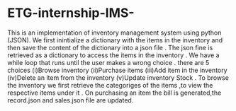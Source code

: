 # ETG-internship-IMS-
This is an implementation of inventory management system using python (JSON).
We first inintialize a dictionary with the items in the inventory and then save the content of the dictionary into a json file .
The json fine is retrieved as a dictionary to access the items in the inventory .
We have a while loop that runs until the user makes a wrong choice .
there are 5 choices (i)Browse inventory (ii)Purchase items (iii)Add item in the inventory (iv)Delete an item from the inventory (v)Update inventory Stock .
To browse the inventory we first retrieve the categoriges of the items ,to view the respective items under it .
On purchasing an item the bill is generated,the record.json and sales.json file are updated.
